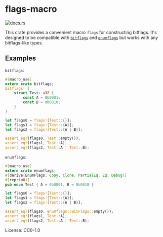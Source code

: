 # flags-macro

[<img src="https://docs.rs/flags-macro-rs/badge.svg" alt="docs.rs">](https://docs.rs/flags-macro-rs/)

This crate provides a convenient macro `flags` for constructing bitflags.
It's designed to be compatible with [`bitflags`] and [`enumflags`] but works
with any bitflags-like types.

[`bitflags`]: https://crates.io/crates/bitflags
[`enumflags`]: https://crates.io/crates/enumflags

## Examples

`bitflags`:

```rust
#[macro_use]
extern crate bitflags;
bitflags! {
    struct Test: u32 {
        const A = 0b0001;
        const B = 0b0010;
    }
}

let flags0 = flags![Test::{}];
let flags1 = flags![Test::{A}];
let flags2 = flags![Test::{A | B}];

assert_eq!(flags0, Test::empty());
assert_eq!(flags1, Test::A);
assert_eq!(flags2, Test::A | Test::B);
```

`enumflags`:

```rust
#[macro_use]
extern crate enumflags;
#[derive(EnumFlags, Copy, Clone, PartialEq, Eq, Debug)]
#[repr(u8)]
pub enum Test { A = 0b0001, B = 0b0010 }

let flags0 = flags![Test::{}];
let flags1 = flags![Test::{A}];
let flags2 = flags![Test::{A | B}];

assert_eq!(flags0, enumflags::BitFlags::empty());
assert_eq!(flags1, Test::A);
assert_eq!(flags2, Test::A | Test::B);
```

License: CC0-1.0
